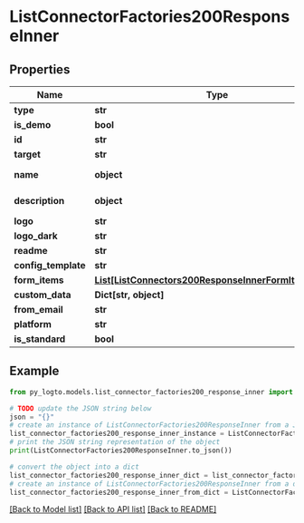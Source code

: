 # ListConnectorFactories200ResponseInner


## Properties

Name | Type | Description | Notes
------------ | ------------- | ------------- | -------------
**type** | **str** |  | 
**is_demo** | **bool** |  | [optional] 
**id** | **str** |  | 
**target** | **str** |  | 
**name** | **object** | Validator function | 
**description** | **object** | Validator function | 
**logo** | **str** |  | 
**logo_dark** | **str** |  | 
**readme** | **str** |  | 
**config_template** | **str** |  | [optional] 
**form_items** | [**List[ListConnectors200ResponseInnerFormItemsInner]**](ListConnectors200ResponseInnerFormItemsInner.md) |  | [optional] 
**custom_data** | **Dict[str, object]** |  | [optional] 
**from_email** | **str** |  | [optional] 
**platform** | **str** |  | 
**is_standard** | **bool** |  | [optional] 

## Example

```python
from py_logto.models.list_connector_factories200_response_inner import ListConnectorFactories200ResponseInner

# TODO update the JSON string below
json = "{}"
# create an instance of ListConnectorFactories200ResponseInner from a JSON string
list_connector_factories200_response_inner_instance = ListConnectorFactories200ResponseInner.from_json(json)
# print the JSON string representation of the object
print(ListConnectorFactories200ResponseInner.to_json())

# convert the object into a dict
list_connector_factories200_response_inner_dict = list_connector_factories200_response_inner_instance.to_dict()
# create an instance of ListConnectorFactories200ResponseInner from a dict
list_connector_factories200_response_inner_from_dict = ListConnectorFactories200ResponseInner.from_dict(list_connector_factories200_response_inner_dict)
```
[[Back to Model list]](../README.md#documentation-for-models) [[Back to API list]](../README.md#documentation-for-api-endpoints) [[Back to README]](../README.md)


